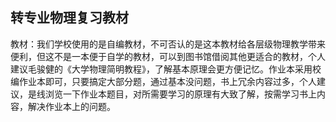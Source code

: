 ## 转专业物理复习教材

教材：我们学校使用的是自编教材，不可否认的是这本教材给各层级物理教学带来便利，但这不是一本便于自学的教材，可以到图书馆借阅其他更适合的教材，个人建议毛骏健的《大学物理简明教程》，了解基本原理会更方便记忆。作业本采用校编作业本即可，只要搞定大部分题，通过基本没问题，书上冗余内容过多，个人建议，是线浏览一下作业本题目，对所需要学习的原理有大致了解，按需学习书上内容，解决作业本上的问题。